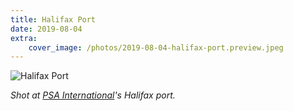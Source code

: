 ```yaml
---
title: Halifax Port
date: 2019-08-04
extra:
    cover_image: /photos/2019-08-04-halifax-port.preview.jpeg
---
```


![Halifax Port](/photos/2019-08-04-halifax-port.jpeg)

*Shot at [PSA International](https://www.globalpsa.com/)'s Halifax port.*
